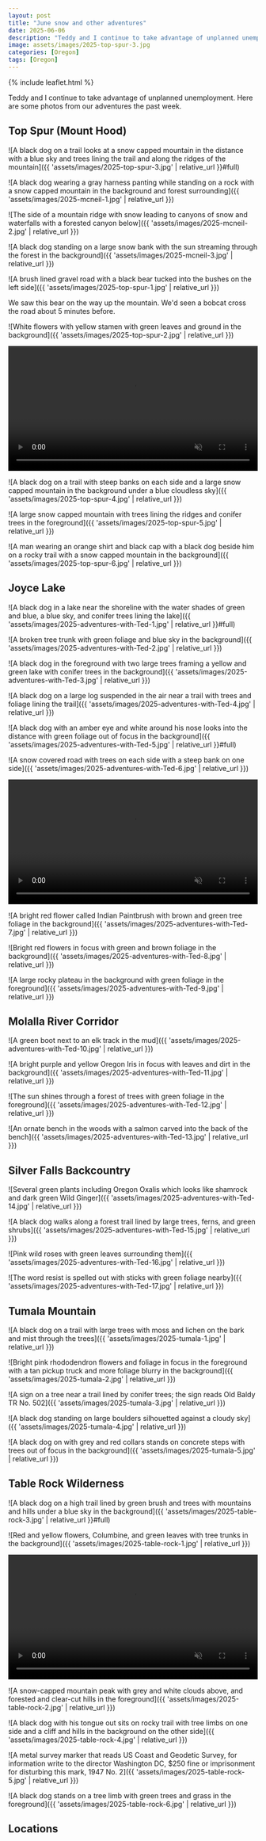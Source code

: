 ```yaml
---
layout: post
title: "June snow and other adventures"
date: 2025-06-06
description: "Teddy and I continue to take advantage of unplanned unemployment."
image: assets/images/2025-top-spur-3.jpg
categories: [Oregon]
tags: [Oregon]
---
```


{% include leaflet.html %}

Teddy and I continue to take advantage of unplanned unemployment. Here are some photos from our adventures the past week.

## Top Spur (Mount Hood)

![A black dog on a trail looks at a snow capped mountain in the distance with a blue sky and trees lining the trail and along the ridges of the mountain]({{ 'assets/images/2025-top-spur-3.jpg' | relative_url }}#full)

![A black dog wearing a gray harness panting while standing on a rock with a snow capped mountain in the background and forest surrounding]({{ 'assets/images/2025-mcneil-1.jpg' | relative_url }})

![The side of a mountain ridge with snow leading to canyons of snow and waterfalls with a forested canyon below]({{ 'assets/images/2025-mcneil-2.jpg' | relative_url }})

![A black dog standing on a large snow bank with the sun streaming through the forest in the background]({{ 'assets/images/2025-mcneil-3.jpg' | relative_url }})

![A brush lined gravel road with a black bear tucked into the bushes on the left side]({{ 'assets/images/2025-top-spur-1.jpg' | relative_url }})

<figcaption>We saw this bear on the way up the mountain. We'd seen a bobcat cross the road about 5 minutes before.</figcaption>

![White flowers with yellow stamen with green leaves and ground in the background]({{ 'assets/images/2025-top-spur-2.jpg' | relative_url }})

<video width="100%" autoplay loop muted playsinline preload="true">
  <source src="{{ 'assets/video/2025-top-spur.mp4' | relative_url }}" type="video/mp4">
</video>

![A black dog on a trail with steep banks on each side and a large snow capped mountain in the background under a blue cloudless sky]({{ 'assets/images/2025-top-spur-4.jpg' | relative_url }})

![A large snow capped mountain with trees lining the ridges and conifer trees in the foreground]({{ 'assets/images/2025-top-spur-5.jpg' | relative_url }})

![A man wearing an orange shirt and black cap with a black dog beside him on a rocky trail with a snow capped mountain in the background]({{ 'assets/images/2025-top-spur-6.jpg' | relative_url }})

## Joyce Lake

![A black dog in a lake near the shoreline with the water shades of green and blue, a blue sky, and conifer trees lining the lake]({{ 'assets/images/2025-adventures-with-Ted-1.jpg' | relative_url }}#full)

![A broken tree trunk with green foliage and blue sky in the background]({{ 'assets/images/2025-adventures-with-Ted-2.jpg' | relative_url }})

![A black dog in the foreground with two large trees framing a yellow and green lake with conifer trees in the background]({{ 'assets/images/2025-adventures-with-Ted-3.jpg' | relative_url }})

![A black dog on a large log suspended in the air near a trail with trees and foliage lining the trail]({{ 'assets/images/2025-adventures-with-Ted-4.jpg' | relative_url }})

![A black dog with an amber eye and white around his nose looks into the distance with green foliage out of focus in the background]({{ 'assets/images/2025-adventures-with-Ted-5.jpg' | relative_url }}#full)

![A snow covered road with trees on each side with a steep bank on one side]({{ 'assets/images/2025-adventures-with-Ted-6.jpg' | relative_url }})

<video width="100%" autoplay loop muted playsinline preload="true">
  <source src="{{ 'assets/video/ted-snow.mp4' | relative_url }}" type="video/mp4">
</video>

![A bright red flower called Indian Paintbrush with brown and green tree foliage in the background]({{ 'assets/images/2025-adventures-with-Ted-7.jpg' | relative_url }})

![Bright red flowers in focus with green and brown foliage in the background]({{ 'assets/images/2025-adventures-with-Ted-8.jpg' | relative_url }})

![A large rocky plateau in the background with green foliage in the foreground]({{ 'assets/images/2025-adventures-with-Ted-9.jpg' | relative_url }})

## Molalla River Corridor

![A green boot next to an elk track in the mud]({{ 'assets/images/2025-adventures-with-Ted-10.jpg' | relative_url }})

![A bright purple and yellow Oregon Iris in focus with leaves and dirt in the background]({{ 'assets/images/2025-adventures-with-Ted-11.jpg' | relative_url }})

![The sun shines through a forest of trees with green foliage in the foreground]({{ 'assets/images/2025-adventures-with-Ted-12.jpg' | relative_url }})

![An ornate bench in the woods with a salmon carved into the back of the bench]({{ 'assets/images/2025-adventures-with-Ted-13.jpg' | relative_url }})

## Silver Falls Backcountry

![Several green plants including Oregon Oxalis which looks like shamrock and dark green Wild Ginger]({{ 'assets/images/2025-adventures-with-Ted-14.jpg' | relative_url }})

![A black dog walks along a forest trail lined by large trees, ferns, and green shrubs]({{ 'assets/images/2025-adventures-with-Ted-15.jpg' | relative_url }})

![Pink wild roses with green leaves surrounding them]({{ 'assets/images/2025-adventures-with-Ted-16.jpg' | relative_url }})

![The word resist is spelled out with sticks with green foliage nearby]({{ 'assets/images/2025-adventures-with-Ted-17.jpg' | relative_url }})

## Tumala Mountain

![A black dog on a trail with large trees with moss and lichen on the bark and mist through the trees]({{ 'assets/images/2025-tumala-1.jpg' | relative_url }})

![Bright pink rhododendron flowers and foliage in focus in the foreground with a tan pickup truck and more foliage blurry in the background]({{ 'assets/images/2025-tumala-2.jpg' | relative_url }})

![A sign on a tree near a trail lined by conifer trees; the sign reads Old Baldy TR No. 502]({{ 'assets/images/2025-tumala-3.jpg' | relative_url }})

![A black dog standing on large boulders silhouetted against a cloudy sky]({{ 'assets/images/2025-tumala-4.jpg' | relative_url }})

![A black dog on with grey and red collars stands on concrete steps with trees out of focus in the background]({{ 'assets/images/2025-tumala-5.jpg' | relative_url }})

## Table Rock Wilderness

![A black dog on a high trail lined by green brush and trees with mountains and hills under a blue sky in the background]({{ 'assets/images/2025-table-rock-3.jpg' | relative_url }}#full)

![Red and yellow flowers, Columbine, and green leaves with tree trunks in the background]({{ 'assets/images/2025-table-rock-1.jpg' | relative_url }})

<video width="100%" autoplay loop muted playsinline preload="true">
  <source src="{{ 'assets/video/2025-table-rock-2.mp4' | relative_url }}" type="video/mp4">
</video>

![A snow-capped mountain peak with grey and white clouds above, and forested and clear-cut hills in the foreground]({{ 'assets/images/2025-table-rock-2.jpg' | relative_url }})

![A black dog with his tongue out sits on rocky trail with tree limbs on one side and a cliff and hills in the background on the other side]({{ 'assets/images/2025-table-rock-4.jpg' | relative_url }})

![A metal survey marker that reads US Coast and Geodetic Survey, for information write to the director Washington DC, $250 fine or imprisonment for disturbing this mark, 1947 No. 2]({{ 'assets/images/2025-table-rock-5.jpg' | relative_url }})

![A black dog stands on a tree limb with green trees and grass in the foreground]({{ 'assets/images/2025-table-rock-6.jpg' | relative_url }})

## Locations

<!-- Map -->

<div class="map" id="map"></div>

<script>

var map = L.map('map').setView([45.1605554, -122.1625336], 9);

L.tileLayer('{{ site.data.maptiles.tiles }}', {
  attribution: '{{ site.data.maptiles.attribution }}',
  subdomains: 'abcd',
  maxZoom: {{ site.data.maptiles.max-zoom }}
}).addTo(map);

const locations = [
  { coords: [44.9450443, -122.2490038], name: 'Joyce Lake' },
  { coords: [44.9856947, -122.494125], name: 'Molalla Corridor' },
  { coords: [44.8658414, -122.6026474], name: 'Silver Falls Backcountry' },
  { coords: [45.4024807, -121.7758109], name: 'Bald Mountain' },
  { coords: [45.3955061, -121.7319706], name: 'McNeil Point' },
  { coords: [45.2303015, -122.0407041], name: 'Tumala Mountain' },
  { coords: [44.934624, -122.2968942], name: 'Pechuck Lookout' },
  { coords: [44.9701656, -122.3100569], name: 'Table Rock' }
];

locations.forEach(({ coords, name }) => {
  L.marker(coords).addTo(map).bindPopup(name);
});

</script>